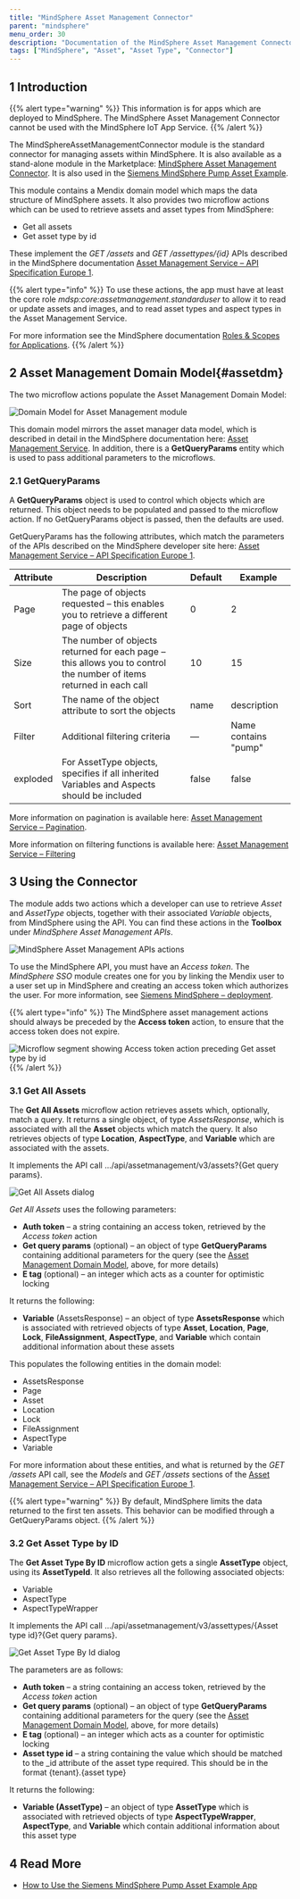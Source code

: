 ```yaml
---
title: "MindSphere Asset Management Connector"
parent: "mindsphere"
menu_order: 30
description: "Documentation of the MindSphere Asset Management Connector"
tags: ["MindSphere", "Asset", "Asset Type", "Connector"]
---
```


## 1 Introduction

{{% alert type="warning" %}}
This information is for apps which are deployed to MindSphere. The MindSphere Asset Management Connector cannot be used with the MindSphere IoT App Service.
{{% /alert %}}

The MindSphereAssetManagementConnector module is the standard connector for managing assets within MindSphere. It is also available as a stand-alone module in the Marketplace: [MindSphere Asset Management Connector](https://appstore.home.mendix.com/link/app/108806/). It is also used in the [Siemens MindSphere Pump Asset Example](https://appstore.home.mendix.com/link/app/108810/). 

This module contains a Mendix domain model which maps the data structure of MindSphere assets. It also provides two microflow actions which can be used to retrieve assets and asset types from MindSphere:

* Get all assets
* Get asset type by id

These implement the *GET /assets* and *GET /assettypes/{id}* APIs described in the MindSphere documentation [Asset Management Service – API Specification Europe 1](https://developer.mindsphere.io/apis/advanced-assetmanagement/api-assetmanagement-api.html).

{{% alert type="info" %}}
To use these actions, the app must have at least the core role *mdsp:core:assetmanagement.standarduser* to allow it to read or update assets and images, and to read asset types and aspect types in the Asset Management Service.

For more information see the MindSphere documentation [Roles & Scopes for Applications](https://developer.mindsphere.io/concepts/concept-roles-scopes.html#asset-management).
{{% /alert %}}

## 2 Asset Management Domain Model{#assetdm}

The two microflow actions populate the Asset Management Domain Model:

![Domain Model for Asset Management module](attachments/mindsphere-asset-management-connector/image17.png)

This domain model mirrors the asset manager data model, which is described in detail in the MindSphere documentation here: [Asset Management Service](https://developer.mindsphere.io/apis/advanced-assetmanagement/api-assetmanagement-overview.html). In addition, there is a **GetQueryParams** entity which is used to pass additional parameters to the microflows.

### 2.1 GetQueryParams

A **GetQueryParams** object is used to control which objects which are returned. This object needs to be populated and passed to the microflow action. If no GetQueryParams object is passed, then the defaults are used.

GetQueryParams has the following attributes, which match the parameters of the APIs described on the MindSphere developer site here: [Asset Management Service – API Specification Europe 1](https://developer.mindsphere.io/apis/advanced-assetmanagement/api-assetmanagement-api-swagger-3-9-0.html).

| **Attribute** | **Description**                                                                                                    | **Default** | **Example**          |
| ------------- | ------------------------------------------------------------------------------------------------------------------ | ----------- | -------------------- |
| Page          | The page of objects requested – this enables you to retrieve a different page of objects                            | 0           | 2                    |
| Size          | The number of objects returned for each page – this allows you to control the number of items returned in each call | 10          | 15                   |
| Sort          | The name of the object attribute to sort the objects                                                               | name        | description          |
| Filter        | Additional filtering criteria                                                                                      | —           | Name contains "pump" |
| exploded      | For AssetType objects, specifies if all inherited Variables and Aspects should be included                         | false       | false                |

More information on pagination is available here: [Asset Management Service – Pagination](https://developer.mindsphere.io/apis/advanced-assetmanagement/api-assetmanagement-references-pagination.html).

More information on filtering functions is available here: [Asset Management Service – Filtering](https://developer.mindsphere.io/apis/advanced-assetmanagement/api-assetmanagement-references-filtering.html)

## 3 Using the Connector

The module adds two actions which a developer can use to retrieve *Asset* and *AssetType* objects, together with their associated *Variable* objects, from MindSphere using the API. You can find these actions in the **Toolbox** under *MindSphere Asset Management APIs*.

![MindSphere Asset Management APIs actions](attachments/mindsphere-asset-management-connector/image18.png)

To use the MindSphere API, you must have an *Access token*. The *MindSphere SSO* module creates one for you by linking the Mendix user to a user set up in MindSphere and creating an access token which authorizes the user. For more information, see [Siemens MindSphere – deployment](/developerportal/deploy/deploying-to-mindsphere).

{{% alert type="info" %}}
The MindSphere asset management actions should always be preceded by the **Access token** action, to ensure that the access token does not expire.

![Microflow segment showing Access token action preceding Get asset type by id](attachments/mindsphere-asset-management-connector/image19.png)
{{% /alert %}}

### 3.1 Get All Assets

The **Get All Assets** microflow action retrieves assets which, optionally, match a query. It returns a single object, of type *AssetsResponse*, which is associated with all the **Asset** objects which match the query. It also retrieves objects of type **Location**, **AspectType**, and **Variable** which are associated with the assets.

It implements the API call .../api/assetmanagement/v3/assets?{Get query params}.

![Get All Assets dialog](attachments/mindsphere-asset-management-connector/image20.png)

*Get All Assets* uses the following parameters:

* **Auth token** – a string containing an access token, retrieved by the *Access token* action
* **Get query params** (optional) – an object of type **GetQueryParams** containing additional parameters for the query (see the [Asset Management Domain Model](#assetdm), above, for more details)
* **E tag** (optional) – an integer which acts as a counter for optimistic locking

It returns the following:

* **Variable** (AssetsResponse) – an object of type **AssetsResponse** which is associated with retrieved objects of type **Asset**, **Location**, **Page**, **Lock**, **FileAssignment**, **AspectType**, and **Variable** which contain additional information about these assets

This populates the following entities in the domain model:

* AssetsResponse
* Page
* Asset
* Location
* Lock
* FileAssignment
* AspectType
* Variable

For more information about these entities, and what is returned by the *GET /assets* API call, see the *Models* and *GET /assets* sections of the [Asset Management Service – API Specification Europe 1](https://developer.mindsphere.io/apis/advanced-assetmanagement/api-assetmanagement-api-swagger-3-9-0.html).

{{% alert type="warning" %}}
By default, MindSphere limits the data returned to the first ten assets. This behavior can be modified through a GetQueryParams object.
{{% /alert %}}

### 3.2 Get Asset Type by ID

The **Get Asset Type By ID** microflow action gets a single **AssetType** object, using its **AssetTypeId**. It also retrieves all the following associated objects:

* Variable
* AspectType
* AspectTypeWrapper

It implements the API call .../api/assetmanagement/v3/assettypes/{Asset type id}?{Get query params}.

![Get Asset Type By Id dialog](attachments/mindsphere-asset-management-connector/image21.png)

The parameters are as follows:

* **Auth token** – a string containing an access token, retrieved by the *Access token* action
* **Get query params** (optional) – an object of type **GetQueryParams** containing additional parameters for the query (see the [Asset Management Domain Model](#assetdm), above, for more details)
* **E tag** (optional) – an integer which acts as a counter for optimistic locking
* **Asset type id** – a string containing the value which should be matched to the _id attribute of the asset type required. This should be in the format {tenant}.{asset type}

It returns the following:

* **Variable (AssetType)** – an object of type **AssetType** which is associated with retrieved objects of type **AspectTypeWrapper**, **AspectType**, and **Variable** which contain additional information about this asset type

## 4 Read More

* [How to Use the Siemens MindSphere Pump Asset Example App](/partners/siemens/mindsphere-example-app)
